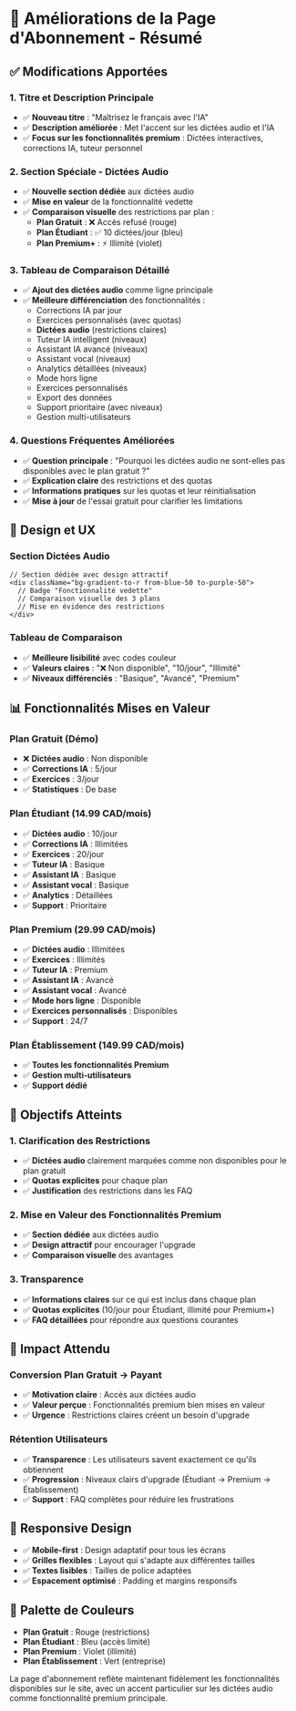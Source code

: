 # 🎯 Améliorations de la Page d'Abonnement - Résumé

## ✅ Modifications Apportées

### 1. **Titre et Description Principale**
- ✅ **Nouveau titre** : "Maîtrisez le français avec l'IA"
- ✅ **Description améliorée** : Met l'accent sur les dictées audio et l'IA
- ✅ **Focus sur les fonctionnalités premium** : Dictées interactives, corrections IA, tuteur personnel

### 2. **Section Spéciale - Dictées Audio**
- ✅ **Nouvelle section dédiée** aux dictées audio
- ✅ **Mise en valeur** de la fonctionnalité vedette
- ✅ **Comparaison visuelle** des restrictions par plan :
  - **Plan Gratuit** : ❌ Accès refusé (rouge)
  - **Plan Étudiant** : ✅ 10 dictées/jour (bleu)
  - **Plan Premium+** : ⚡ Illimité (violet)

### 3. **Tableau de Comparaison Détaillé**
- ✅ **Ajout des dictées audio** comme ligne principale
- ✅ **Meilleure différenciation** des fonctionnalités :
  - Corrections IA par jour
  - Exercices personnalisés (avec quotas)
  - **Dictées audio** (restrictions claires)
  - Tuteur IA intelligent (niveaux)
  - Assistant IA avancé (niveaux)
  - Assistant vocal (niveaux)
  - Analytics détaillées (niveaux)
  - Mode hors ligne
  - Exercices personnalisés
  - Export des données
  - Support prioritaire (avec niveaux)
  - Gestion multi-utilisateurs

### 4. **Questions Fréquentes Améliorées**
- ✅ **Question principale** : "Pourquoi les dictées audio ne sont-elles pas disponibles avec le plan gratuit ?"
- ✅ **Explication claire** des restrictions et des quotas
- ✅ **Informations pratiques** sur les quotas et leur réinitialisation
- ✅ **Mise à jour** de l'essai gratuit pour clarifier les limitations

## 🎨 Design et UX

### Section Dictées Audio
```tsx
// Section dédiée avec design attractif
<div className="bg-gradient-to-r from-blue-50 to-purple-50">
  // Badge "Fonctionnalité vedette"
  // Comparaison visuelle des 3 plans
  // Mise en évidence des restrictions
</div>
```

### Tableau de Comparaison
- ✅ **Meilleure lisibilité** avec codes couleur
- ✅ **Valeurs claires** : "❌ Non disponible", "10/jour", "Illimité"
- ✅ **Niveaux différenciés** : "Basique", "Avancé", "Premium"

## 📊 Fonctionnalités Mises en Valeur

### Plan Gratuit (Démo)
- ❌ **Dictées audio** : Non disponible
- ✅ **Corrections IA** : 5/jour
- ✅ **Exercices** : 3/jour
- ✅ **Statistiques** : De base

### Plan Étudiant (14.99 CAD/mois)
- ✅ **Dictées audio** : 10/jour
- ✅ **Corrections IA** : Illimitées
- ✅ **Exercices** : 20/jour
- ✅ **Tuteur IA** : Basique
- ✅ **Assistant IA** : Basique
- ✅ **Assistant vocal** : Basique
- ✅ **Analytics** : Détaillées
- ✅ **Support** : Prioritaire

### Plan Premium (29.99 CAD/mois)
- ✅ **Dictées audio** : Illimitées
- ✅ **Exercices** : Illimités
- ✅ **Tuteur IA** : Premium
- ✅ **Assistant IA** : Avancé
- ✅ **Assistant vocal** : Avancé
- ✅ **Mode hors ligne** : Disponible
- ✅ **Exercices personnalisés** : Disponibles
- ✅ **Support** : 24/7

### Plan Établissement (149.99 CAD/mois)
- ✅ **Toutes les fonctionnalités Premium**
- ✅ **Gestion multi-utilisateurs**
- ✅ **Support dédié**

## 🎯 Objectifs Atteints

### 1. **Clarification des Restrictions**
- ✅ **Dictées audio** clairement marquées comme non disponibles pour le plan gratuit
- ✅ **Quotas explicites** pour chaque plan
- ✅ **Justification** des restrictions dans les FAQ

### 2. **Mise en Valeur des Fonctionnalités Premium**
- ✅ **Section dédiée** aux dictées audio
- ✅ **Design attractif** pour encourager l'upgrade
- ✅ **Comparaison visuelle** des avantages

### 3. **Transparence**
- ✅ **Informations claires** sur ce qui est inclus dans chaque plan
- ✅ **Quotas explicites** (10/jour pour Étudiant, illimité pour Premium+)
- ✅ **FAQ détaillées** pour répondre aux questions courantes

## 🚀 Impact Attendu

### Conversion Plan Gratuit → Payant
- ✅ **Motivation claire** : Accès aux dictées audio
- ✅ **Valeur perçue** : Fonctionnalités premium bien mises en valeur
- ✅ **Urgence** : Restrictions claires créent un besoin d'upgrade

### Rétention Utilisateurs
- ✅ **Transparence** : Les utilisateurs savent exactement ce qu'ils obtiennent
- ✅ **Progression** : Niveaux clairs d'upgrade (Étudiant → Premium → Établissement)
- ✅ **Support** : FAQ complètes pour réduire les frustrations

## 📱 Responsive Design

- ✅ **Mobile-first** : Design adaptatif pour tous les écrans
- ✅ **Grilles flexibles** : Layout qui s'adapte aux différentes tailles
- ✅ **Textes lisibles** : Tailles de police adaptées
- ✅ **Espacement optimisé** : Padding et margins responsifs

## 🎨 Palette de Couleurs

- **Plan Gratuit** : Rouge (restrictions)
- **Plan Étudiant** : Bleu (accès limité)
- **Plan Premium** : Violet (illimité)
- **Plan Établissement** : Vert (entreprise)

La page d'abonnement reflète maintenant fidèlement les fonctionnalités disponibles sur le site, avec un accent particulier sur les dictées audio comme fonctionnalité premium principale.
